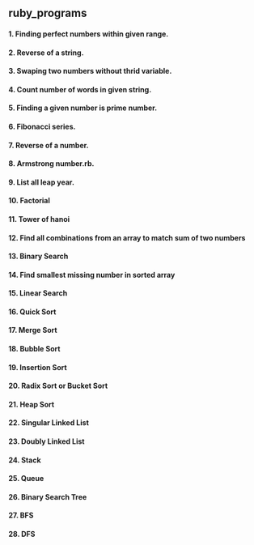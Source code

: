 ## ruby_programs
#### 1. Finding perfect numbers within given range.
#### 2. Reverse of a string.
#### 3. Swaping two numbers without thrid variable.
#### 4. Count number of words in given string.
#### 5. Finding a given number is prime number.
#### 6. Fibonacci series.
#### 7. Reverse of a number.
#### 8. Armstrong number.rb.
#### 9. List all leap year.
#### 10. Factorial
#### 11. Tower of hanoi
#### 12. Find all combinations from an array to match sum of two numbers
#### 13. Binary Search
#### 14. Find smallest missing number in sorted array
#### 15. Linear Search
#### 16. Quick Sort
#### 17. Merge Sort
#### 18. Bubble Sort
#### 19. Insertion Sort
#### 20. Radix Sort or Bucket Sort
#### 21. Heap Sort
#### 22. Singular Linked List
#### 23. Doubly Linked List
#### 24. Stack
#### 25. Queue
#### 26. Binary Search Tree
#### 27. BFS
#### 28. DFS
